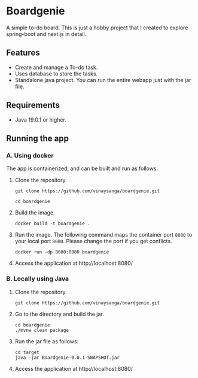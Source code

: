 # Boardgenie

A simple to-do board. 
This is just a hobby project that I created to explore spring-boot and next.js in detail.

## Features
- Create and manage a To-do task.
- Uses database to store the tasks.
- Standalone java project. You can run the entire webapp just with the jar file.

## Requirements
- Java 19.0.1 or higher.

## Running the app
### A. Using docker
The app is containerized, and can be built and run as follows:
1. Clone the repository.
   ```shell
   git clone https://github.com/vinaysanga/boardgenie.git

   cd boardgenie
   ```
2. Build the image.
   ```shell
   docker build -t boardgenie . 
   ```
3. Run the image. The following command maps the container port `8080` to your local port `8080`. Please change the port if you get conflicts.
   ```shell
   docker run -dp 8080:8080 boardgenie
   ```
4. Access the application at http://localhost:8080/
### B. Locally using Java
1. Clone the repository.
   ```shell
   git clone https://github.com/vinaysanga/boardgenie.git
   ```
2. Go to the directory and build the jar.
   ```shell
   cd boardgenie
   ./mvnw clean package
    ```
3. Run the jar file as follows:
   ```shell
   cd target
   java -jar Boardgenie-0.0.1-SNAPSHOT.jar
   ```
4. Access the application at http://localhost:8080/
